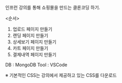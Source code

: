 인프런 강의를 통해 쇼핑몰을 만드는 클론코딩 하기.

<순서>
1. 업로드 페이지 만들기
3. 랜딩 페이지 만들기
4. 상세보기 페이지 만들기
5. 카트 페이지 만들기
6. 결제내역 페이지 만들기

DB : MongoDB
Tool : VSCode

※ 기본적인 CSS는 강의에서 제공하고 있는 CSS를 다운로드
